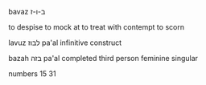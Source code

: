 bavaz ב-ו-ז

to despise
to mock at
to treat with contempt
to scorn

lavuz לבוז
pa'al infinitive construct

bazah בזה
pa'al completed third person feminine singular

numbers 15 31